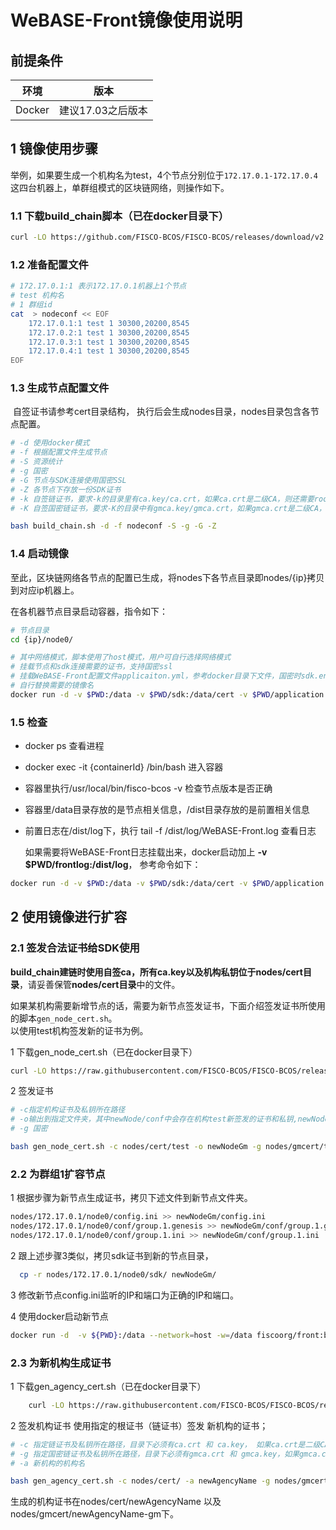 # WeBASE-Front镜像使用说明

## 前提条件

|   环境    | 版本                   |
| :------: | :----------------------: |
| Docker |       建议17.03之后版本    |


## 1 镜像使用步骤

​	举例，如果要生成一个机构名为test，4个节点分别位于`172.17.0.1-172.17.0.4`这四台机器上，单群组模式的区块链网络，则操作如下。  

###  1.1 下载build_chain脚本（已在docker目录下）

  ```bash
curl -LO https://github.com/FISCO-BCOS/FISCO-BCOS/releases/download/v2.5.0/build_chain.sh && chmod u+x build_chain.sh
  ```

### 1.2 准备配置文件

```bash
# 172.17.0.1:1 表示172.17.0.1机器上1个节点
# test 机构名
# 1 群组id
cat  > nodeconf << EOF
    172.17.0.1:1 test 1 30300,20200,8545
    172.17.0.2:1 test 1 30300,20200,8545
    172.17.0.3:1 test 1 30300,20200,8545
    172.17.0.4:1 test 1 30300,20200,8545
EOF
```

### 1.3 生成节点配置文件

​	自签证书请参考cert目录结构， 执行后会生成nodes目录，nodes目录包含各节点配置。

```bash
# -d 使用docker模式
# -f 根据配置文件生成节点
# -S 资源统计
# -g 国密
# -G 节点与SDK连接使用国密SSL
# -Z 各节点下存放一份SDK证书
# -k 自签链证书，要求-k的目录里有ca.key/ca.crt，如果ca.crt是二级CA，则还需要root.crt(根证书) 
# -K 自签国密链证书，要求-K的目录中有gmca.key/gmca.crt，如果gmca.crt是二级CA，则还需要gmroot.crt(根证书)

bash build_chain.sh -d -f nodeconf -S -g -G -Z
```
### 1.4 启动镜像

 至此，区块链网络各节点的配置已生成，将nodes下各节点目录即nodes/{ip}拷贝到对应ip机器上。

 在各机器节点目录启动容器，指令如下：

```bash
# 节点目录
cd {ip}/node0/

# 其中网络模式，脚本使用了host模式，用户可自行选择网络模式
# 挂载节点和sdk连接需要的证书，支持国密ssl
# 挂载WeBASE-Front配置文件applicaiton.yml，参考docker目录下文件，国密时sdk.encryptType配置为1
# 自行替换需要的镜像名
docker run -d -v $PWD:/data -v $PWD/sdk:/data/cert -v $PWD/application.yml:/dist/conf/application.yml --network=host -w=/data fiscoorg/front:v1.0.0
```
### 1.5 检查 

 - docker ps 查看进程   
 - docker exec -it {containerId} /bin/bash   进入容器
 - 容器里执行/usr/local/bin/fisco-bcos -v 检查节点版本是否正确
 - 容器里/data目录存放的是节点相关信息，/dist目录存放的是前置相关信息 
 - 前置日志在/dist/log下，执行 tail -f /dist/log/WeBASE-Front.log 查看日志

   如果需要将WeBASE-Front日志挂载出来，docker启动加上 **-v $PWD/frontlog:/dist/log**， 参考命令如下：
```bash
docker run -d -v $PWD:/data -v $PWD/sdk:/data/cert -v $PWD/application.yml:/dist/conf/application.yml -v $PWD/frontlog:/dist/log --network=host -w=/data fiscoorg/front:v1.0.0
```   

## 2 使用镜像进行扩容
### 2.1 签发合法证书给SDK使用
**build_chain建链时使用自签ca，所有ca.key以及机构私钥位于nodes/cert目录**，请妥善保管**nodes/cert目录**中的文件。

 如果某机构需要新增节点的话，需要为新节点签发证书，下面介绍签发证书所使用的脚本`gen_node_cert.sh`。  
以使用test机构签发新的证书为例。

1 下载gen_node_cert.sh（已在docker目录下）

```bash
curl -LO https://raw.githubusercontent.com/FISCO-BCOS/FISCO-BCOS/release-2.3.0-bsn/tools/gen_node_cert.sh && chmod u+x gen_node_cert.sh
```

2 签发证书

```bash
# -c指定机构证书及私钥所在路径
# -o输出到指定文件夹，其中newNode/conf中会存在机构test新签发的证书和私钥,newNode/gmconf中会存在机构test新签发国密的证书和私钥
# -g 国密

bash gen_node_cert.sh -c nodes/cert/test -o newNodeGm -g nodes/gmcert/test/
```

### 2.2 为群组1扩容节点

 1 根据步骤为新节点生成证书，拷贝下述文件到新节点文件夹。

```bash
nodes/172.17.0.1/node0/config.ini >> newNodeGm/config.ini
nodes/172.17.0.1/node0/conf/group.1.genesis >> newNodeGm/conf/group.1.genesis
nodes/172.17.0.1/node0/conf/group.1.ini >> newNodeGm/conf/group.1.ini
```

 2 跟上述步骤3类似，拷贝sdk证书到新的节点目录，
```bash
  cp -r nodes/172.17.0.1/node0/sdk/ newNodeGm/ 
```
 3 修改新节点config.ini监听的IP和端口为正确的IP和端口。  

 4 使用docker启动新节点
```bash
docker run -d  -v ${PWD}:/data --network=host -w=/data fiscoorg/front:bsn-0.2.0-gm
```


### 2.3 为新机构生成证书

1 下载gen_agency_cert.sh（已在docker目录下）

```bash
    curl -LO https://raw.githubusercontent.com/FISCO-BCOS/FISCO-BCOS/release-2.3.0-bsn/tools/gen_agency_cert.sh
```

2 签发机构证书
  使用指定的根证书（链证书）签发 新机构的证书；

```bash
# -c 指定链证书及私钥所在路径，目录下必须有ca.crt 和 ca.key， 如果ca.crt是二级CA，则还需要root.crt(根证书) 
# -g 指定国密链证书及私钥所在路径，目录下必须有gmca.crt 和 gmca.key，如果gmca.crt是二级CA，则还需要gmroot.crt(根证书) 
# -a 新机构的机构名

bash gen_agency_cert.sh -c nodes/cert/ -a newAgencyName -g nodes/gmcert/
```
生成的机构证书在nodes/cert/newAgencyName 以及 nodes/gmcert/newAgencyName-gm下。
